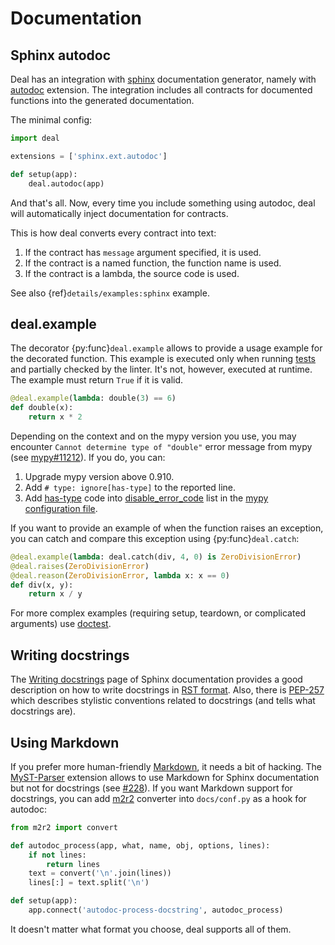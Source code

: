 # Documentation

## Sphinx autodoc

Deal has an integration with [sphinx] documentation generator, namely with [autodoc] extension. The integration includes all contracts for documented functions into the generated documentation.

[sphinx]: https://www.sphinx-doc.org/en/master/
[autodoc]: https://www.sphinx-doc.org/en/master/usage/extensions/autodoc.html

The minimal config:

```python run
import deal

extensions = ['sphinx.ext.autodoc']

def setup(app):
    deal.autodoc(app)
```

And that's all. Now, every time you include something using autodoc, deal will automatically inject documentation for contracts.

This is how deal converts every contract into text:

1. If the contract has `message` argument specified, it is used.
1. If the contract is a named function, the function name is used.
1. If the contract is a lambda, the source code is used.

See also {ref}`details/examples:sphinx` example.

## deal.example

The decorator {py:func}`deal.example` allows to provide a usage example for the decorated function. This example is executed only when running [tests](../basic/tests) and partially checked by the linter. It's not, however, executed at runtime. The example must return `True` if it is valid.

```python run
@deal.example(lambda: double(3) == 6)
def double(x):
    return x * 2
```

Depending on the context and on the mypy version you use, you may encounter `Cannot determine type of "double"` error message from mypy (see [mypy#11212]). If you do, you can:

1. Upgrade mypy version above 0.910.
1. Add `# type: ignore[has-type]` to the reported line.
1. Add [has-type] code into [disable_error_code] list in the [mypy configuration file][mypy-config].

[mypy#11212]: https://github.com/python/mypy/issues/11212
[has-type]: https://mypy.readthedocs.io/en/stable/error_code_list.html#check-that-type-of-target-is-known-has-type
[disable_error_code]: https://mypy.readthedocs.io/en/stable/config_file.html#confval-disable_error_code
[mypy-config]: https://mypy.readthedocs.io/en/stable/config_file.html

If you want to provide an example of when the function raises an exception, you can catch and compare this exception using {py:func}`deal.catch`:

```python run
@deal.example(lambda: deal.catch(div, 4, 0) is ZeroDivisionError)
@deal.raises(ZeroDivisionError)
@deal.reason(ZeroDivisionError, lambda x: x == 0)
def div(x, y):
    return x / y
```

For more complex examples (requiring setup, teardown, or complicated arguments) use [doctest](https://docs.python.org/3/library/doctest.html).

## Writing docstrings

The [Writing docstrings](https://sphinx-rtd-tutorial.readthedocs.io/en/latest/docstrings.html) page of Sphinx documentation provides a good description on how to write docstrings in [RST format](https://devguide.python.org/documenting/). Also, there is [PEP-257](https://www.python.org/dev/peps/pep-0257/) which describes stylistic conventions related to docstrings (and tells what docstrings are).

## Using Markdown

If you prefer more human-friendly [Markdown](https://en.wikipedia.org/wiki/Markdown), it needs a bit of hacking. The [MyST-Parser](https://github.com/executablebooks/MyST-Parser) extension allows to use Markdown for Sphinx documentation but not for docstrings (see [#228](https://github.com/executablebooks/MyST-Parser/issues/228)). If you want Markdown support for docstrings, you can add [m2r2](https://github.com/CrossNox/m2r2) converter into `docs/conf.py` as a hook for autodoc:

```python
from m2r2 import convert

def autodoc_process(app, what, name, obj, options, lines):
    if not lines:
        return lines
    text = convert('\n'.join(lines))
    lines[:] = text.split('\n')

def setup(app):
    app.connect('autodoc-process-docstring', autodoc_process)
```

It doesn't matter what format you choose, deal supports all of them.
